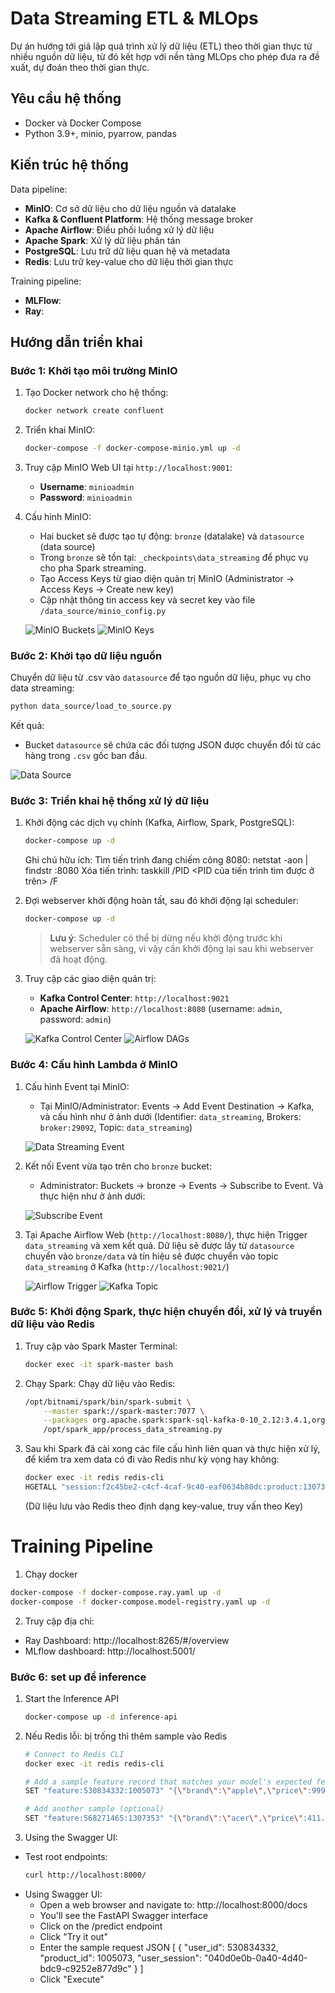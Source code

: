 # Data Streaming ETL & MLOps

Dự án hướng tới giả lập quá trình xử lý dữ liệu (ETL) theo thời gian thực từ nhiều nguồn dữ liệu, từ đó kết hợp với nền tảng MLOps cho phép đưa ra đề xuất, dự đoán theo thời gian thực.

## Yêu cầu hệ thống
- Docker và Docker Compose
- Python 3.9+, minio, pyarrow, pandas

## Kiến trúc hệ thống
Data pipeline:
- **MinIO**: Cơ sở dữ liệu cho dữ liệu nguồn và datalake
- **Kafka & Confluent Platform**: Hệ thống message broker
- **Apache Airflow**: Điều phối luồng xử lý dữ liệu
- **Apache Spark**: Xử lý dữ liệu phân tán
- **PostgreSQL**: Lưu trữ dữ liệu quan hệ và metadata
- **Redis**: Lưu trữ key-value cho dữ liệu thời gian thực

Training pipeline:
- **MLFlow**:
- **Ray**:

## Hướng dẫn triển khai

### Bước 1: Khởi tạo môi trường MinIO
1. Tạo Docker network cho hệ thống:
   ```bash
   docker network create confluent
   ```

2. Triển khai MinIO:
   ```bash
   docker-compose -f docker-compose-minio.yml up -d
   ```

3. Truy cập MinIO Web UI tại `http://localhost:9001`:
   - **Username**: `minioadmin`
   - **Password**: `minioadmin`

4. Cấu hình MinIO:
   - Hai bucket sẽ được tạo tự động: `bronze` (datalake) và `datasource` (data source)
   - Trong `bronze` sẽ tồn tại: `_checkpoints\data_streaming` để phục vụ cho pha Spark streaming.
   - Tạo Access Keys từ giao diện quản trị MinIO (Administrator → Access Keys → Create new key)
   - Cập nhật thông tin access key và secret key vào file `/data_source/minio_config.py`

   ![MinIO Buckets](images/minio_buckets.png)
   ![MinIO Keys](images/minio_keys.png)

### Bước 2: Khởi tạo dữ liệu nguồn
Chuyển dữ liệu từ .csv vào `datasource` để tạo nguồn dữ liệu, phục vụ cho data streaming:

```bash
python data_source/load_to_source.py
```

Kết quả:
- Bucket `datasource` sẽ chứa các đối tượng JSON được chuyển đổi từ các hàng trong `.csv` gốc ban đầu.

![Data Source](images/minio_datasource.png)

### Bước 3: Triển khai hệ thống xử lý dữ liệu
1. Khởi động các dịch vụ chính (Kafka, Airflow, Spark, PostgreSQL):
   ```bash
   docker-compose up -d
   ```
   Ghi chú hữu ích:
      Tìm tiến trình đang chiếm công 8080: netstat -aon | findstr :8080
      Xóa tiến trình: taskkill /PID <PID của tiến trình tìm được ở trên> /F

2. Đợi webserver khởi động hoàn tất, sau đó khởi động lại scheduler:
   ```bash
   docker-compose up -d
   ```
   > **Lưu ý**: Scheduler có thể bị dừng nếu khởi động trước khi webserver sẵn sàng, vì vậy cần khởi động lại sau khi webserver đã hoạt động.

3. Truy cập các giao diện quản trị:
   - **Kafka Control Center**: `http://localhost:9021`
   - **Apache Airflow**: `http://localhost:8080` (username: `admin`, password: `admin`)

   ![Kafka Control Center](images/kafka_controller.png)
   ![Airflow DAGs](images/airflow_dags.png)

### Bước 4: Cấu hình Lambda ở MinIO

1. Cấu hình Event tại MinIO:
   - Tại MinIO/Administrator: Events → Add Event Destination → Kafka, và cấu hình như ở ảnh dưới (Identifier: `data_streaming`, Brokers: `broker:29092`, Topic: `data_streaming`)

   ![Data Streaming Event](images/data_streaming_event.png)

2. Kết nối Event vừa tạo trên cho `bronze` bucket:
   - Administrator: Buckets → bronze → Events → Subscribe to Event. Và thực hiện như ở ảnh dưới:

   ![Subscribe Event](images/subscribe_event.png)

3. Tại Apache Airflow Web (`http://localhost:8080/`), thực hiện Trigger `data_streaming` và xem kết quả. Dữ liệu sẽ được lấy từ `datasource` chuyển vào `bronze/data` và tín hiệu sẽ được chuyển vào topic `data_streaming` ở Kafka (`http://localhost:9021/`)

   ![Airflow Trigger](images/airflow_trigger.png)
   ![Kafka Topic](images/kafka_streaming_data_topic.png)

### Bước 5: Khởi động Spark, thực hiện chuyển đổi, xử lý và truyền dữ liệu vào Redis
1. Truy cập vào Spark Master Terminal:
   ```bash
   docker exec -it spark-master bash
   ```
3. Chạy Spark:
   Chạy dữ liệu vào Redis:
   ```bash
   /opt/bitnami/spark/bin/spark-submit \
       --master spark://spark-master:7077 \
       --packages org.apache.spark:spark-sql-kafka-0-10_2.12:3.4.1,org.apache.hadoop:hadoop-aws:3.3.4,com.amazonaws:aws-java-sdk-bundle:1.12.262 \
       /opt/spark_app/process_data_streaming.py
   ```
3. Sau khi Spark đã cài xong các file cấu hình liên quan và thực hiện xử lý, để kiểm tra xem data có đi vào Redis như kỳ vọng hay không:
   ```bash
   docker exec -it redis redis-cli 
   HGETALL "session:f2c45be2-c4cf-4caf-9c40-eaf0634b80dc:product:1307353"
   ```
   (Dữ liệu lưu vào Redis theo định dạng key-value, truy vấn theo Key)
# Training Pipeline
   1. Chạy docker
   ```bash
   docker-compose -f docker-compose.ray.yaml up -d
   docker-compose -f docker-compose.model-registry.yaml up -d
   ```
   2. Truy cập địa chỉ:
   - Ray Dashboard: http://localhost:8265/#/overview
   - MLflow dashboard: http://localhost:5001/

### Bước 6: set up để inference
1. Start the Inference API
   ```bash
   docker-compose up -d inference-api
   ```
2. Nếu Redis lỗi: bị trống thì thêm sample vào Redis
   ```bash
   # Connect to Redis CLI
   docker exec -it redis redis-cli

   # Add a sample feature record that matches your model's expected features  
   SET "feature:530834332:1005073" "{\"brand\":\"apple\",\"price\":999.0,\"event_weekday\":2,\"category_code_level1\":\"electronics\",\"category_code_level2\":\"smartphone\",\"activity_count\":5}"

   # Add another sample (optional)
   SET "feature:568271465:1307353" "{\"brand\":\"acer\",\"price\":411.83,\"event_weekday\":3,\"category_code_level1\":\"computers\",\"category_code_level2\":\"notebook\",\"activity_count\":7}"
   ```
3. Using the Swagger UI:
- Test root endpoints: 
   ```bash
   curl http://localhost:8000/
   ```
- Using Swagger UI:
   + Open a web browser and navigate to: http://localhost:8000/docs
   + You'll see the FastAPI Swagger interface
   + Click on the /predict endpoint
   + Click "Try it out"
   + Enter the sample request JSON
      [
         {
            "user_id": 530834332,
            "product_id": 1005073,
            "user_session": "040d0e0b-0a40-4d40-bdc9-c9252e877d9c"
         }
      ]
   + Click "Execute"
